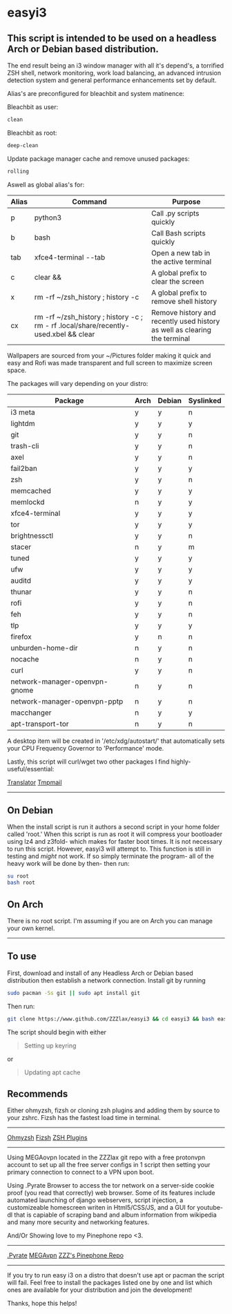 # easyi3 #

## This script is intended to be used on a headless Arch or Debian based distribution. ##

The end result being an i3 window manager with all it's depend's, a torrified ZSH shell, network monitoring, work load balancing, an advanced intrusion detection system and general performance enhancements set by default.

Alias's are preconfigured for bleachbit and system matinence:

Bleachbit as user:

```BASH
clean
```

Bleachbit as root:

```BASH
deep-clean
```

Update package manager cache and remove unused packages:

```BASH
rolling
```

Aswell as global alias's for:

Alias | Command | Purpose |
| --- | --- | --- |
p | python3 | Call .py scripts quickly |
b | bash | Call Bash scripts quickly |
tab | xfce4-terminal --tab | Open a new tab in the active terminal |
c | clear && | A global prefix to clear the screen |
x | rm -rf ~/zsh_history ; history -c | A global prefix to remove shell history |
cx | rm -rf ~/zsh_history ; history -c ; rm - rf .local/share/recently-used.xbel && clear | Remove history and recently used history as well as clearing the terminal |

Wallpapers are sourced from your ~/Pictures folder making it quick and easy and Rofi was made transparent and full screen to maximize screen space.

The packages will vary depending on your distro:

Package | Arch | Debian | Syslinked |
| --- | --- | --- | --- |
i3 meta | y | y | n |
lightdm | y | y | y |
git | y | y | n |
trash-cli | y | y | n |
axel | y | y | n |
fail2ban | y | y | y |
zsh | y | y | n |
memcached | y | y | y |
memlockd | n | y | y |
xfce4-terminal | y | y | y |
tor | y | y | y |
brightnessctl | y | y | n |
stacer | n | y | m |
tuned | y | y | y |
ufw | y | y | y |
auditd | y | y | y |
thunar | y | y | n |
rofi | y | y | n |
feh | y | y | n |
tlp | y | y | y |
firefox | y | n | n |
unburden-home-dir | n | y | n |
nocache | n | y | n |
curl | y | y | n |
network-manager-openvpn-gnome | n | y | n |
network-manager-openvpn-pptp | n | y | n |
macchanger | n | y | y |
apt-transport-tor | n | y | n |

A desktop item will be created in '/etc/xdg/autostart/' that automatically sets your CPU Frequency Governor to 'Performance' mode.

Lastly, this script will curl/wget two other packages I find highly-useful/essential:

<div>
  <html>
    <a href="https://github.com/soimort/translate-shell">Translator</a>
    <a href="https://github.com/sdushantha/tmpmail">Tmpmail</a>
  </html>
</div>



***

## On Debian ##

When the install script is run it authors a second script in your home folder called 'root.' When this script is run as root it will compress your bootloader using lz4 and z3fold- which makes for faster boot times. It is not necessary to run this script. However, easyi3 will attempt to. This function is still in testing and *might* not work. If so simply terminate the program- all of the heavy work will be done by then- then run:

```BASH
su root
bash root
```

## On Arch ##

There is no root script. I'm assuming if you are on Arch you can manage your own kernel.

***

## To use ##

First, download and install of any Headless Arch or Debian based distribution then establish a network connection. Install git by running

```BASH
sudo pacman -Ss git || sudo apt install git
```

Then run:

```BASH
git clone https://www.github.com/ZZZlax/easyi3 && cd easyi3 && bash easyi3
```

The script should begin with either

> Setting up keyring

or

> Updating apt cache


## Recommends ##

Either ohmyzsh, fizsh or cloning zsh plugins and adding them by source to your zshrc. Fizsh has the fastest load time in terminal.

---

<div>
  <html>
    <a href="https://github.com/ohmyzsh/ohmyzsh">Ohmyzsh</a>
    <a href="https://github.com/zsh-users/fizsh">Fizsh</a>
    <a href="https://github.com/topics/zsh-plugins">ZSH Plugins</a>
  </html>
</div>

---

Using MEGAovpn located in the ZZZlax git repo with a free protonvpn account to set up all the free server configs in 1 script then setting your primary connection to connect to a VPN upon boot.

Using .Pyrate Browser to access the tor network on a server-side cookie proof (you read that correctly) web browser. Some of its features include automated launching of django webservers, script injection, a customizeable homescreen writen in Html5/CSS/JS, and a GUI for youtube-dl that is capiable of scraping band and album information from wikipedia and many more security and networking features.

And/Or Showing love to my Pinephone repo <3.

---

<div>
  <html>
    <a href="https://github.com/ZZZlax/.Pyrate">.Pyrate</a>
    <a href="https://github.com/ZZZlax/MEGAvpn">MEGAvpn</a>
    <a href="https://github.com/ZZZlax/Pinephone">ZZZ's Pinephone Repo</a>
    <br>
  </html>
</div>

---

If you try to run easy i3 on a distro that doesn't use apt or pacman the script will fail. Feel free to install the packages listed one by one and list which ones are available for your distribution and join the development!

Thanks, hope this helps!
